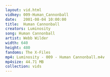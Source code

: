 ```yaml
---
layout: vid.html
vidkey: 009-Human_Cannonball
date:   2001-08-04 10:00:00
title:  Human Cannonball
creators: Luminosity
song: Human Cannonball
artist: Webb Wilder
width: 640
height: 480
fandoms: The X-Files
mp4: Luminosity - 009 - Human Cannonball.m4v
mp4size: 44.71 MB
collection: vids
---
```


  <div>
  
  </div>
  